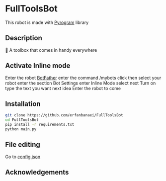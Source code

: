 # FullToolsBot
This robot is made with [Pyrogram](https://docs.pyrogram.org/) library
## Description
🧰 A toolbox that comes in handy everywhere
## Activate Inline mode
Enter the robot [BotFather](https://t.me/BotFather) enter the command /mybots click then select your robot enter the section Bot Settings enter Inline Mode select next Turn on type the text you want next idea Enter the robot to come
## Installation
```bash
git clone https://github.com/erfanbanaei/FullToolsBot
cd FullToolsBot
pip install -r requirements.txt
python main.py
```
## File editing
Go to [config.json](https://github.com/erfanbanaei/FullToolsBot/blob/main/config.json) 
## Acknowledgements
